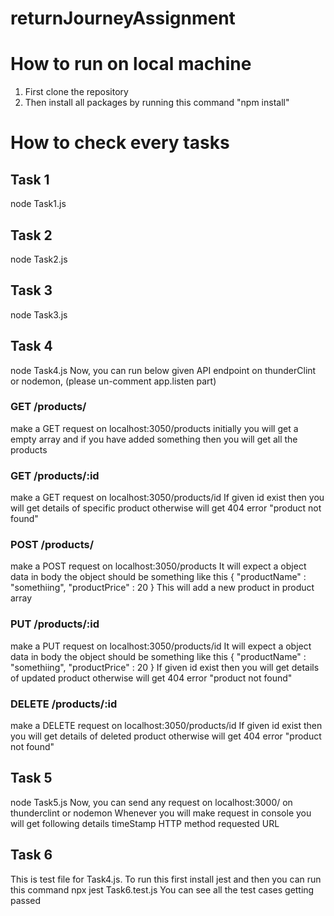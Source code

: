 # returnJourneyAssignment

# How to run on local machine
1) First clone the repository
2) Then install all packages by running this command
   "npm install"
# How to check every tasks
## Task 1
node Task1.js

## Task 2
node Task2.js

## Task 3
node Task3.js

## Task 4
node Task4.js
Now, you can run below given API endpoint on thunderClint or nodemon, (please un-comment app.listen part)
### GET /products/
make a GET request on localhost:3050/products
initially you will get a empty array and if you have added something then you will get all the products

### GET /products/:id
make a GET request on localhost:3050/products/id
If given id exist then you will get details of specific product otherwise will get 404 error "product not found"

### POST /products/
make a POST request on localhost:3050/products
It will expect a object data in body the object should be something like this
{
   "productName" : "somethiing",
   "productPrice" : 20
}
This will add a new product in product array

### PUT /products/:id
make a PUT request on localhost:3050/products/id
It will expect a object data in body the object should be something like this
{
   "productName" : "somethiing",
   "productPrice" : 20
}
If given id exist then you will get details of updated product otherwise will get 404 error "product not found"

### DELETE /products/:id 
make a DELETE request on localhost:3050/products/id
If given id exist then you will get details of deleted product otherwise will get 404 error "product not found"

## Task 5
node Task5.js
Now, you can send any request on localhost:3000/ on thunderclint or nodemon
Whenever you will make request in console you will get following details
timeStamp
HTTP method
requested URL

## Task 6
This is test file for Task4.js. To run this first install jest and then you can run this command
npx jest Task6.test.js
You can see all the test cases getting passed
